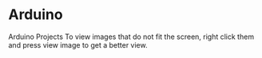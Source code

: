 # Arduino
Arduino Projects
To view images that do not fit the screen, right click them and press view image to get a better view.
